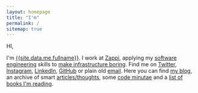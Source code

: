 ```yaml
---
layout: homepage
title: "I'm"
permalink: /
sitemap: true
---
```


HI,

I'm [{{site.data.me.fullname}}][about]. I work at [Zappi][zappi], applying my [software engineering][software_engineering] skills to [make infrastructure boring][boring_infrastructure]. Find me on [Twitter][twitter], [Instagram][instagram], [LinkedIn][linkedin], [GitHub][github] or plain old [email][email]. Here you can find [my blog][blog_archive], an archive of smart [articles/thoughts][articles_archive], some [code minutae][minutae_archive] and a [list of books I'm reading][reading_list].

[software_engineering]: https://en.wikipedia.org/wiki/Software_engineering
[zappi]: https://zappi.io
[email]: mailto:j@kingori.co?Subject=Hey%20There

[twitter]: {{site.data.profiles.twitter.url}}
[github]: {{site.data.profiles.github.url}}
[instagram]: {{site.data.profiles.instagram.url}}
[linkedin]: {{site.data.profiles.linkedin.url}}

[about]: /about/
[reading_list]: /about/reading-list/
[articles_archive]: /articles/archive/
[blog_archive]: /blog/archive/
[boring_infrastructure]: /blog/2020/07/making-infrastructure-boring/
[minutae_archive]: /minutae/archive/
